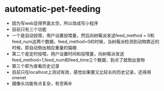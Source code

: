 # automatic-pet-feeding

- 因为写web显得界面太空，所以改成写小程序
- 目前只有三个功能
- 一个是自动投喂，用户设置投喂量，然后向树莓派发送feed_method = 0和feed_num这两个数据，feed_method=0的时候，当树莓派检测到动物靠近的时候，即自动倒出相应重量的猫粮
- 第二个是定时投喂，用户设置时间和投喂量，向树莓派发送feed_method=1,feed_num和feed_time三个数据，到点了就倒出食物
- 第三个即为查看历史记录
- 目前只在localhost上测试有效，感觉如果要又比较长的历史记录，还得用onenet
- 摄像头功能有点复杂，有空再补
